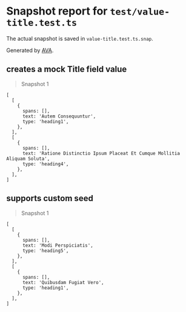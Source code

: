 # Snapshot report for `test/value-title.test.ts`

The actual snapshot is saved in `value-title.test.ts.snap`.

Generated by [AVA](https://avajs.dev).

## creates a mock Title field value

> Snapshot 1

    [
      [
        {
          spans: [],
          text: 'Autem Consequuntur',
          type: 'heading1',
        },
      ],
      [
        {
          spans: [],
          text: 'Ratione Distinctio Ipsum Placeat Et Cumque Mollitia Aliquam Soluta',
          type: 'heading4',
        },
      ],
    ]

## supports custom seed

> Snapshot 1

    [
      [
        {
          spans: [],
          text: 'Modi Perspiciatis',
          type: 'heading5',
        },
      ],
      [
        {
          spans: [],
          text: 'Quibusdam Fugiat Vero',
          type: 'heading1',
        },
      ],
    ]
